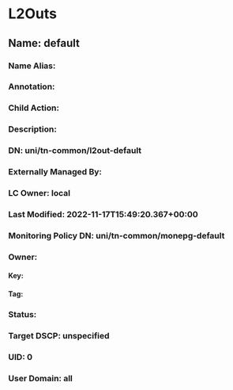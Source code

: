 
# L2Outs
## Name: default
### Name Alias: 
### Annotation: 
### Child Action: 
### Description: 
### DN: uni/tn-common/l2out-default
### Externally Managed By: 
### LC Owner: local
### Last Modified: 2022-11-17T15:49:20.367+00:00
### Monitoring Policy DN: uni/tn-common/monepg-default
### Owner:
#### Key: 
#### Tag: 
### Status: 
### Target DSCP: unspecified
### UID: 0
### User Domain: all